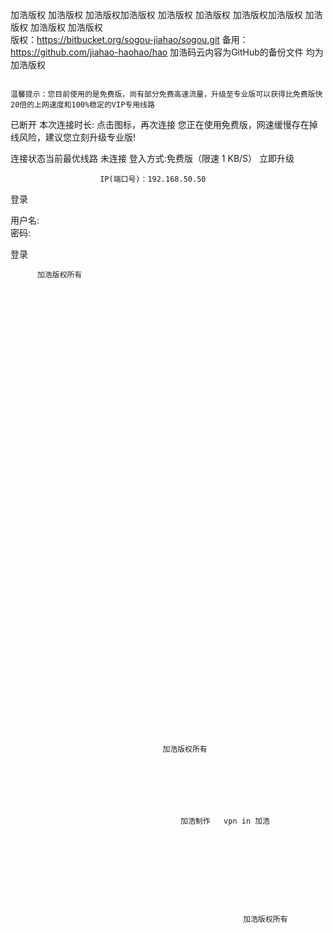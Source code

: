 加浩版权
                                                                                                                                                                                                                                                                                                                                                                                                                                                                                                                                                                          加浩版权                             加浩版权加浩版权                                                                                                              加浩版权                       加浩版权                                           加浩版权加浩版权                         加浩版权                                                           加浩版权                                                                                                    加浩版权                                                                                                                                                                                                                                                                                                                                                                                                                                                                                                                                                                                                                                                                                                                                                                                                                                                                                                                                                                                                                                                                                                                                                                                                                                                                                                        
版权：https://bitbucket.org/sogou-jiahao/sogou.git
备用：https://github.com/jiahao-haohao/hao
加浩码云内容为GitHub的备份文件
均为加浩版权

                                                                                                                                                                                                                                                                                                                                                                                                                                                                                                                                                                                                                                                                                                                                                                                                                                                                                                                                                                                                                                                                                                                                                                                                                                                                                                                                  温馨提示：您目前使用的是免费版，尚有部分免费高速流量，升级至专业版可以获得比免费版快20倍的上网速度和100%稳定的VIP专用线路
已断开
本次连接时长:
点击图标，再次连接
您正在使用免费版，网速缓慢存在掉线风险，建议您立刻升级专业版!

连接状态当前最优线路
 未连接
登入方式:免费版（限速 1 KB/S） 立即升级                             







                        IP(端口号)：192.168.50.50


                                                                                                                                                                                                                                                                                                                                                                                                                                                                                                                                                                                   
                                                                                                       
                                                   






                                                                                                                   
                                                                                                                   
                                                                                                                   
                                                                                                                   
                                                                                                                    
                                                                                                                    
                                                                                                                    
                                                                                                                     
                                                                                                                     
                                                                                                                      
                                                                                                                       
                                                                                                                       
                                                                                                                       
                                                                                                                        
                                                                                                                         
                                                                                                                          
                                                                                                                          
                                                                                                                           
                                                                                                                           
                                                                                                                            
                                                                                                                            
                                                                                                                            
                                                                                                                             
                                                                                                                              
                                                                                                                               
                                                                                                                                
                                                                                                                                 
                                                                                                                                  
                                                                                                                                   
                                                                                                                                    
                                                                                                                                     
                                                                                                                                      
                                                                                                                                       
                                                                                                                                        
                                                                                                                                          
                                                                                                                                           
                                                                                                                                            
                                                                                                                                             
                                                                                                                                              
                                                                                                                                               
                                                                                                                                                
                                                                                                                                                 
                                                                                                                                                  
                                                                                                                                                   
                                                                                                                                                    
                                                                                                                                                     
                                                                                                                                                      
                                                                                                                                                       
                                                                                                                                                        
                                                                                                                                                         
                                                                                                                                                          
                                                                                                                                                           
                                                                                                                                                             
                                                                                                                                                              
                                                                                                                                                               
                                                                                                                                                                
                                                                                                                                                                 
                                                                                                                                                                  
                                                                                                                                                                   
                                                                                                                                                                    
                                                                                                                                                                     
                                                                                                                                                                      
                                                                                                                                                                       
                                                                                                                                                                        
                                                                                                                                                                        
                                                                                                                                                                          
                                                                                                                                                                          
                                                                                                                                                                          
                                                                                                                                                                          
                                                                                                                                                                          
                                                                                                                                                                          
                                                                                                                                                                          











登录 


 
 
 
 
 
 
 
 
 
 
 
 
    
    
    
    
    
    
    
    
    
    
    
    
    
    
    
      
       
        
         
          
           
            
             
               
                
                
                  
用户名:	
密码:	 
 
 
   
    
     
      
       
        
         
          
           
            
             
              
               
                
                 
                 
                  
                    
登录 
 
 
  
    
    
     
      
       
         
         
          加浩版权所有
           
            
             
              
               
                
                 
                  
                   
                    
                     
                      
                      
 
 
  
   
    
     
     
      
        
         
         
          
           
            
             
              
               
               
                 
                  
                   
                    
                    
                      
                       
                       
                         
                          
                           
                            
                             
                              
                               
                                
                                 
                                  
                                  
                                   
                                     
                                      
                                      加浩版权所有  
                                       
                                       
                                         
                                          
                                           
                                            
                                             
                                          加浩制作   vpn in 加浩    
                                              
                                                
                                                 
                                                  
                                                   
                                                    
                                                     
                                                      
                                                       
                                                        
                                                        加浩版权所有
